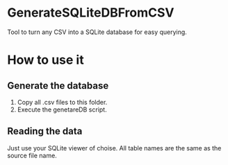 # GenerateSQLiteDBFromCSV
Tool to turn any CSV into a SQLite database for easy querying.

# How to use it
## Generate the database
1. Copy all .csv files to this folder.
2. Execute the genetareDB script.

## Reading the data
Just use your SQLite viewer of choise.
All table names are the same as the source file name.
